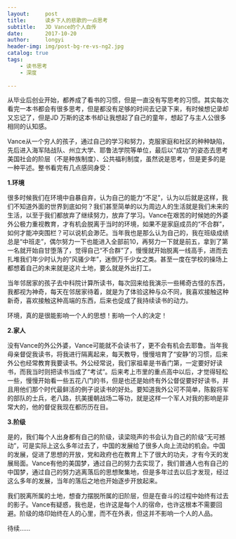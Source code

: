 ```yaml
---
layout:     post
title:      读乡下人的悲歌的一点思考
subtitle:   JD Vance的个人自传
date:       2017-10-20
author:     longyi
header-img: img/post-bg-re-vs-ng2.jpg
catalog: true
tags:
    - 读书思考
    - 深度
    
---
```


从毕业后创业开始，都养成了看书的习惯，但是一直没有写思考的习惯。其实每次看完一本书都会有很多思考，但是都没有足够的时间去记录下来，有时候想记录却又忘记了，但是JD 万斯的这本书却让我想起了自己的童年，想起了与主人公很多相同的认知感。

Vance从一个穷人的孩子，通过自己的学习和努力，克服家庭和社区的种种缺陷，先后进入海军陆战队、州立大学、耶鲁法学院等单位，最后以“成功”的姿态去思考美国社会的阶层（不是种族制度）、公共福利制度，虽然说是思考，但是更多的是一种平述。整书看完有几点感同身受：

**1.环境**

很多时候我们在环境中自暴自弃，认为自己的能力“不足”，认为以后就是这样，我们不知道外面的世界到底如何？我们甚至简单的以为周边人的生活就是我们未来的生活，以至于我们都放弃了继续努力，放弃了学习。Vance在艰苦的时候她的外婆外公极力重视教育，才有机会脱离于当时的环境，如果不是家庭成员的“不合群”，如何才能冲突围栏？可以说机会渺茫。当年我也是那么认为自己的，我在班级成绩总是“中班走”，偶尔努力一下也能进入全部前10，再努力一下就是前五，拿到了第一名就开始自甘堕落了，觉得自己“不合群”了，慢慢就开始脱离一线高手，进而去扎堆我们年少时认为的“风骚少年”，迷倒万千少女之类。甚至一度在学校的操场上都想着自己的未来就是这片土地，要么就是外出打工。

当年邻居家的孩子去中科院计算所读书，每次回来给我演示一些稀奇古怪的东西，我都视为神奇，每天在邻居家待着，就是为了体验这种与众不同，我喜欢接触这种新奇，喜欢接触这种高端的东西，后来也促成了我持续读书的动力。

环境，真的是很能影响一个人的思想！影响一个人的决定！

**2.家人**

没有Vance的外公外婆，Vance可能就不会读书了，更不会有机会去耶鲁。当年我母亲督促我读书，将我进行隔离起来，每天教导，慢慢培育了“安静”的习惯，后来外公也经常教育我要读书。外公经常说，我们家祖辈是书香门第，一定要好好读书，而我当时则把读书当成了“考试”。后来考上市里的重点高中以后，才觉得轻松一些，慢慢开始看一些五花八门的书，但是也还是始终有外公督促要好好读书，并且用他们那个时代最鲜活的例子说读书的好处。要知道我外公可不简单，陈毅将军的部队的士兵，老八路，抗美援朝战场二等功，就是这样一个军人对我的影响是非常大的，他的督促我现在都历历在目。

**3.阶级**

是的，我们每个人出身都有自己的阶级，读梁晓声的书会认为自己的阶级“无可撼动”，可是实际上这么多年过去了，中国的发展给了很多人向上流动的机会。中国的发展，促进了思想的开放，党和政府也在教育上下了很大的功夫，才有今天的发展局面。Vance有他的美国梦，通过自己的努力去实现了，我们普通人也有自己的中国梦，通过自己的努力逃离落后的思想聚集地，但是多年过去以后才发现，经过这么多年的发展，当年的落后之地也开始逐步开放起来。

我们脱离所属的土地，想奋力摆脱所属的旧阶层，但是在奋斗的过程中始终有过去的影子。Vance有疑惑，我也是，也许这是每个人的宿命，也许这根本不需要回避。阶级的烙印始终在人的心里，而不在外表，但这并不影响一个人的人品。

待续……








